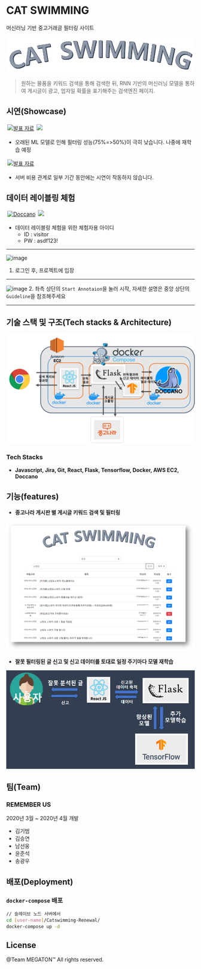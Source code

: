 # CAT SWIMMING
머신러닝 기반 중고거래글 필터링 사이트

![image-20221103002246024.png](assets/image-20221103002246024.png)

>원하는 물품을 키워드 검색을 통해 검색한 뒤, RNN 기반의 머신러닝 모델을 통하여 게시글이 광고, 업자일 확률을 표기해주는 검색엔진 페이지.

## 시연(Showcase)

<a class="badge-anchor" target="_blank" rel="noopener noreferrer" href="http://ec2-3-35-170-5.ap-northeast-2.compute.amazonaws.com/" ><img style="margin: 3px;" class="badge" title="발표 자료" src="https://img.shields.io/badge/시연용 웹사이트(Showcase website)-skyblue?style=for-the-badge&logo=googlechrome"></a> <img src="https://badgen.net/badge/status/success/green" > 

- 오래된 ML 모델로 인해 필터링 성능(75%=>50%)이 극히 낮습니다. 나중에 재학습 예정


<a class="badge-anchor" target="_blank" rel="noopener noreferrer" href="https://docs.google.com/presentation/d/1KKJTHlEwaVJdzBErhU5smxjuStwCGHc0QLATmNejDM8/edit"><img style="margin: 3px;" class="badge" title="발표 자료" src="https://img.shields.io/badge/발표 자료(PPT)-orange?style=for-the-badge&logo=Microsoft PowerPoint"></a>

- 서버 비용 관계로 일부 기간 동안에는 시연이 작동하지 않습니다.

## 데이터 레이블링 체험

<a class="badge-anchor" target="_blank" rel="noopener noreferrer" href="http://ec2-3-35-171-132.ap-northeast-2.compute.amazonaws.com:8000/"><img style="margin: 3px;" class="badge" title="Doccano" src="https://img.shields.io/badge/Data Labeling Tool(Doccano)-darkgreen?style=for-the-badge&logo=googlechrome"></a> <img src="https://badgen.net/badge/status/success/green">

- 데이터 레이블링 체험을 위한 체험자용 아이디
	- ID : visitor
	- PW : asdf123!
---	
![image](https://user-images.githubusercontent.com/52690486/207773414-bc7a128a-c39a-4c37-bc67-cf5a6ea04e2d.png)
1. 로그인 후, 프로젝트에 입장
---
![image](https://user-images.githubusercontent.com/52690486/207773080-15f40e9f-8fdb-4463-b467-85bb6f953050.png)
2. 좌측 상단의 `Start Annotaion`을 눌러 시작, 자세한 설명은 중앙 상단의 `Guideline`을 참조해주세요 

---

## 기술 스택 및 구조(Tech stacks & Architecture)
![image-20221103011535709.png](assets/image-20221103011535709.png)

### Tech Stacks
- **Javascript, Jira, Git, React, Flask, Tensorflow, Docker, AWS EC2, Doccano**

## 기능(features)

- **중고나라 게시판 별 게시글 키워드 검색 및 필터링**

![image-20221103005139660.png](assets/image-20221103005139660.png)

- **잘못 필터링된 글 신고 및 신고 데이터를 토대로 일정 주기마다 모델 재학습**

![image-20221103005349918.png](assets/image-20221103005349918.png)

## 팀(Team)
### REMEMBER US
2020년 3월 ~ 2020년 4월 개발
- 김기범
- 김승연
- 남선웅
- 윤준석
- 송광우

## 배포(Deployment)
### `docker-compose` 배포
```bash
// 슬레이브 노드 서버에서
cd [user-name]/Catswimming-Renewal/
docker-compose up -d
```

## License
@Team MEGATON™ All rights reserved.
